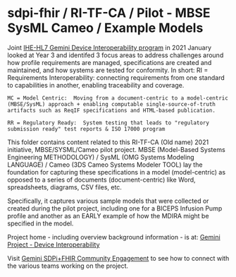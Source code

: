 # sdpi-fhir / RI-TF-CA / Pilot - MBSE SysML Cameo / Example Models
Joint [IHE-HL7 Gemini Device Interoperability program](https://confluence.hl7.org/x/Xzf9Aw) in 2021 January looked at Year 3 and identifed 3 focus areas to address challenges around how profile requirements are managed, specifications are created and maintained, and how systems are tested for conformity.  In short:
	RI = Requirements Interoperability:  connecting requirements from one standard to capabilities in another, enabling traceability and coverage.
	
	MC = Model Centric:  Moving from a document-centric to a model-centric (MBSE/SysML) approach + enabling computable single-source-of-truth artifacts such as ReqIF specifications and HTML-based publication.
	
	RR = Regulatory Ready:  System testing that leads to "regulatory submission ready" test reports & ISO 17000 program

This folder contains content related to this RI-TF-CA (Old name) 2021 initiative, MBSE/SYSML/Cameo pilot project.  MBSE (Model-Based Systems Engineering METHODOLOGY) / SysML (OMG Systems Modeling LANGUAGE) / Cameo (3DS Cameo Systems Modeler TOOL) lay the foundation for capturing these specifications in a model (model-centric) as opposed to a series of documents (document-centric) like Word, spreadsheets, diagrams, CSV files, etc.

Specifically, it captures various sample models that were collected or created during the pilot project, including one for a BICEPS Infusion Pump profile and another as an EARLY example of how the MDIRA might be specified in the model.


Project home - including overview background information - is at: [Gemini Project - Device Interoperability](https://confluence.hl7.org/pages/viewpage.action?pageId=66926431) 

Visit [Gemini SDPi+FHIR Community Engagement](https://confluence.hl7.org/display/GP/Community+Engagement) to see how to connect with the various teams working on the project.
